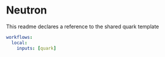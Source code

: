 
# Neutron

This readme declares a reference to the shared quark template

``` yaml
workflows:
  local:
    inputs: [quark]
```

